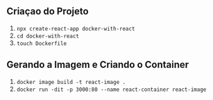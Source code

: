 ## Criaçao do Projeto
1. `npx create-react-app docker-with-react`
2. `cd docker-with-react`
3. `touch Dockerfile`

## Gerando a Imagem e Criando o Container
1. `docker image build -t react-image .`
2. `docker run -dit -p 3000:80 --name react-container react-image`